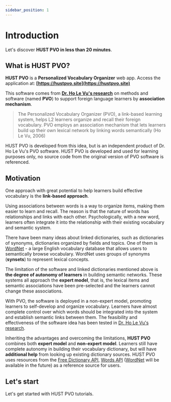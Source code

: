 ```yaml
---
sidebar_position: 1
---
```


# Introduction

Let's discover **HUST PVO in less than 20 minutes**.

## What is HUST PVO?

**HUST PVO** is a **Personalized Vocabulary Organizer** web app. Access the application at: **[https://hustpvo.site](https://hustpvo.site)**

This software comes from **[Dr. Ho Le Vu's research](https://ttu-ir.tdl.org/handle/2346/10813)** on methods and software (named **PVO**) to support foreign language learners by **association mechanism**. 
>The Personalized Vocabulary Organizer (PVO), a link-based learning system, helps L2 learners organize and recall their foreign vocabulary. PVO employs an association mechanism that lets learners build up their own lexical network by linking words semantically (Ho Le Vu, 2006)

HUST PVO is developed from this idea, but is an independent product of Dr. Ho Le Vu's PVO software. HUST PVO is developed and used for learning purposes only, no source code from the original version of PVO software is referenced.

## Motivation

One approach with great potential to help learners build effective vocabulary is the **link-based approach**. 

Using associations between words is a way to organize items, making them easier to learn and recall. The reason is that the nature of words has relationships and links with each other. Psychologically, with a new word, learners often integrate it into the relationship with their existing vocabulary and semantic system. 

There have been many ideas about linked dictionaries, such as dictionaries of synonyms, dictionaries organized by fields and topics. One of them is [WordNet](https://wordnet.princeton.edu/) - a large English vocabulary database that allows users to semantically browse vocabulary. WordNet uses groups of synonyms (**synsets**) to represent lexical concepts. 

The limitation of the software and linked dictionaries mentioned above is **the degree of autonomy of learners** in building semantic networks. These systems all approach the **expert model**, that is, the lexical items and semantic associations have been pre-selected and the learners cannot change these associations. 

With PVO, the software is deployed in a non-expert model, promoting learners to self-develop and organize vocabulary. Learners have almost complete control over which words should be integrated into the system and establish semantic links between them. The feasibility and effectiveness of the software idea has been tested in [Dr. Ho Le Vu's research](https://ttu-ir.tdl.org/handle/2346/10813).

Inheriting the advantages and overcoming the limitations, **HUST PVO** combines both **expert model** and **non-expert model**. Learners still have complete autonomy in building their vocabulary dictionary, but will have **additional help** from looking up existing dictionary sources. HUST PVO uses resources from the [Free Dictionary API](https://dictionaryapi.dev/), [Words API](https://www.wordsapi.com/) ([WordNet](https://wordnet.princeton.edu/) will be available in the future) as a reference source for users.

## Let's start

Let's get started with HUST PVO tutorials.